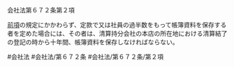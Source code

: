 会社法第６７２条第２項

[前項](会社法＿＿＿＿第６７２条第１項)の規定にかかわらず、定款で又は社員の過半数をもって帳簿資料を保存する者を定めた場合には、その者は、清算持分会社の本店の所在地における清算結了の登記の時から十年間、帳簿資料を保存しなければならない。

#会社法
#会社法/第６７２条
#会社法/第６７２条/第２項

